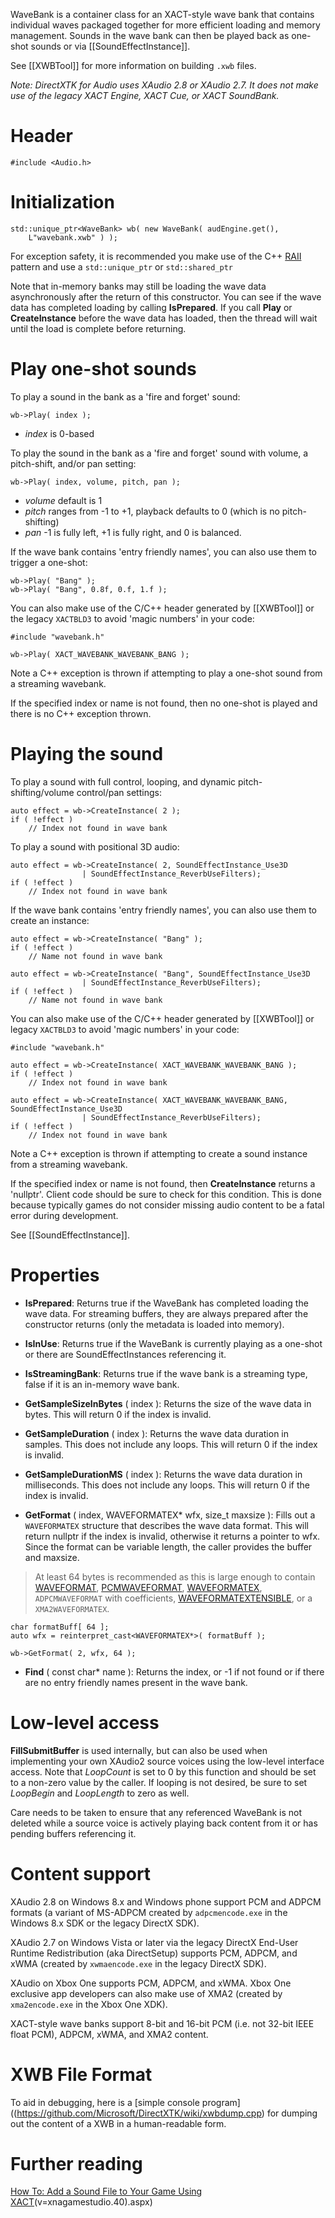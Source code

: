 WaveBank is a container class for an XACT-style wave bank that contains individual waves packaged together for more efficient loading and memory management. Sounds in the wave bank can then be played back as one-shot sounds or via [[SoundEffectInstance]].

See [[XWBTool]] for more information on building ``.xwb`` files.

_Note: DirectXTK for Audio uses XAudio 2.8 or XAudio 2.7. It does not make use of the legacy XACT Engine, XACT Cue, or XACT SoundBank._

# Header
    #include <Audio.h>

# Initialization

    std::unique_ptr<WaveBank> wb( new WaveBank( audEngine.get(),
        L"wavebank.xwb" ) );

For exception safety, it is recommended you make use of the C++ [RAII](http://en.wikipedia.org/wiki/Resource_Acquisition_Is_Initialization) pattern and use a ``std::unique_ptr`` or ``std::shared_ptr``

Note that in-memory banks may still be loading the wave data asynchronously after the return of this constructor. You can see if the wave data has completed loading by calling **IsPrepared**. If you call **Play** or **CreateInstance** before the wave data has loaded, then the thread will wait until the load is complete before returning.

# Play one-shot sounds

To play a sound in the bank as a 'fire and forget' sound:

    wb->Play( index );

* _index_ is 0-based

To play the sound in the bank as a 'fire and forget' sound with volume, a pitch-shift, and/or pan setting:

    wb->Play( index, volume, pitch, pan );

* _volume_ default is 1
* _pitch_ ranges from -1 to +1, playback defaults to 0 (which is no pitch-shifting)
* _pan_ -1 is fully left, +1 is fully right, and 0 is balanced.

If the wave bank contains 'entry friendly names', you can also use them to trigger a one-shot:

    wb->Play( "Bang" );
    wb->Play( "Bang", 0.8f, 0.f, 1.f );

You can also make use of the C/C++ header generated by [[XWBTool]] or the legacy ``XACTBLD3`` to avoid 'magic numbers' in your code:

    #include "wavebank.h"

    wb->Play( XACT_WAVEBANK_WAVEBANK_BANG );

Note a C++ exception is thrown if attempting to play a one-shot sound from a streaming wavebank.

If the specified index or name is not found, then no one-shot is played and there is no C++ exception thrown.

# Playing the sound

To play a sound with full control, looping, and dynamic pitch-shifting/volume control/pan settings:

    auto effect = wb->CreateInstance( 2 );
    if ( !effect )
        // Index not found in wave bank

To play a sound with positional 3D audio:

    auto effect = wb->CreateInstance( 2, SoundEffectInstance_Use3D
                    | SoundEffectInstance_ReverbUseFilters);
    if ( !effect )
        // Index not found in wave bank

If the wave bank contains 'entry friendly names', you can also use them to create an instance:

    auto effect = wb->CreateInstance( "Bang" );
    if ( !effect )
        // Name not found in wave bank

    auto effect = wb->CreateInstance( "Bang", SoundEffectInstance_Use3D
                    | SoundEffectInstance_ReverbUseFilters);
    if ( !effect )
        // Name not found in wave bank

You can also make use of the C/C++ header generated by [[XWBTool]] or legacy ``XACTBLD3`` to avoid 'magic numbers' in your code:

    #include "wavebank.h"

    auto effect = wb->CreateInstance( XACT_WAVEBANK_WAVEBANK_BANG );
    if ( !effect )
        // Index not found in wave bank

    auto effect = wb->CreateInstance( XACT_WAVEBANK_WAVEBANK_BANG, SoundEffectInstance_Use3D
                    | SoundEffectInstance_ReverbUseFilters);
    if ( !effect )
        // Index not found in wave bank

Note a C++ exception is thrown if attempting to create a sound instance from a streaming wavebank.

If the specified index or name is not found, then **CreateInstance** returns a 'nullptr'. Client code should be sure to check for this condition. This is done because typically games do not consider missing audio content to be a fatal error during development.

See [[SoundEffectInstance]].

# Properties

* **IsPrepared**: Returns true if the WaveBank has completed loading the wave data. For streaming buffers, they are always prepared after the constructor returns (only the metadata is loaded into memory).

* **IsInUse**: Returns true if the WaveBank is currently playing as a one-shot or there are SoundEffectInstances referencing it.

* **IsStreamingBank**: Returns true if the wave bank is a streaming type, false if it is an in-memory wave bank.

* **GetSampleSizeInBytes** ( index ): Returns the size of the wave data in bytes. This will return 0 if the index is invalid.

* **GetSampleDuration** ( index ): Returns the wave data duration in samples. This does not include any loops. This will return 0 if the index is invalid.

* **GetSampleDurationMS** ( index ): Returns the wave data duration in milliseconds. This does not include any loops. This will return 0 if the index is invalid.

* **GetFormat** ( index, WAVEFORMATEX* wfx, size_t maxsize ): Fills out a ``WAVEFORMATEX`` structure that describes the wave data format. This will return nullptr if the index is invalid, otherwise it returns a pointer to wfx. Since the format can be variable length, the caller provides the buffer and maxsize.

> At least 64 bytes is recommended as this is large enough to contain [WAVEFORMAT](http://msdn.microsoft.com/en-us/library/windows/desktop/dd757712.aspx), [PCMWAVEFORMAT](http://msdn.microsoft.com/en-us/library/windows/desktop/dd743663.aspx), [WAVEFORMATEX](http://msdn.microsoft.com/en-us/library/windows/desktop/dd757713.aspx), ``ADPCMWAVEFORMAT`` with coefficients, [WAVEFORMATEXTENSIBLE](http://msdn.microsoft.com/en-us/library/windows/desktop/dd757714.aspx), or a ``XMA2WAVEFORMATEX``.

    char formatBuff[ 64 ]; 
    auto wfx = reinterpret_cast<WAVEFORMATEX*>( formatBuff );

    wb->GetFormat( 2, wfx, 64 );

* **Find** ( const char* name ): Returns the index, or -1 if not found or if there are no entry friendly names present in the wave bank.

# Low-level access

**FillSubmitBuffer** is used internally, but can also be used when implementing your own XAudio2 source voices using the low-level interface access. Note that _LoopCount_ is set to 0 by this function and should be set to a non-zero value by the caller. If looping is not desired, be sure to set _LoopBegin_ and _LoopLength_ to zero as well.

Care needs to be taken to ensure that any referenced WaveBank is not deleted while a source voice is actively playing back content from it or has pending buffers referencing it.

# Content support

XAudio 2.8 on Windows 8.x and Windows phone support PCM and ADPCM formats (a variant of MS-ADPCM created by ``adpcmencode.exe`` in the Windows 8.x SDK or the legacy DirectX SDK).

XAudio 2.7 on Windows Vista or later via the legacy DirectX End-User Runtime Redistribution (aka DirectSetup) supports PCM, ADPCM, and xWMA (created by ``xwmaencode.exe`` in the legacy DirectX SDK).

XAudio on Xbox One supports PCM, ADPCM, and xWMA. Xbox One exclusive app developers can also make use of XMA2 (created by ``xma2encode.exe`` in the Xbox One XDK).

XACT-style wave banks support 8-bit and 16-bit PCM (i.e. not 32-bit IEEE float PCM), ADPCM, xWMA, and XMA2 content.

# XWB File Format

To aid in debugging, here is a [simple console program]((https://github.com/Microsoft/DirectXTK/wiki/xwbdump.cpp) for dumping out the content of a XWB in a human-readable form.

# Further reading

[How To: Add a Sound File to Your Game Using XACT](http://msdn.microsoft.com/en-us/library/bb203879)(v=xnagamestudio.40).aspx)
